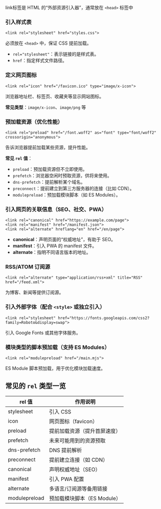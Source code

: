 link标签是 HTML 的“外部资源引入器”，通常放在 `<head>` 标签中

### 引入样式表

```
<link rel="stylesheet" href="styles.css">
```

必须放在 `<head>` 中，保证 CSS 提前加载。

- `rel="stylesheet"`：表示链接的是样式表。
- `href`：指定样式文件路径。


### 定义网页图标

```
<link rel="icon" href="/favicon.ico" type="image/x-icon">
```

浏览器地址栏、标签页、收藏夹等显示网站图标。

**常见类型**：`image/x-icon`、`image/png` 等

### 预加载资源（优化性能）

```
<link rel="preload" href="/font.woff2" as="font" type="font/woff2" crossorigin="anonymous">
```

告诉浏览器提前加载某些资源，提升性能。

**常见 `rel` 值**：
- `preload`：预加载资源但不立即使用。
- `prefetch`：浏览器空闲时预取资源，供将来使用。
- `dns-prefetch`：提前解析某个域名。
- `preconnect`：提前建立到第三方服务器的连接（比如 CDN）。
- `modulepreload`：预加载模块脚本（如 ES Modules）。


### 引入网页的关联信息（SEO、社交、PWA）

```
<link rel="canonical" href="https://example.com/page">
<link rel="manifest" href="/manifest.json">
<link rel="alternate" hreflang="en" href="/en/page">
```

- **canonical**：声明页面的“权威地址”，有助于 SEO。
- **manifest**：引入 PWA 的 manifest 文件。
- **alternate**：指明不同语言版本的地址。

### RSS/ATOM 订阅源

```
<link rel="alternate" type="application/rss+xml" title="RSS" href="/feed.xml">
```

为博客、新闻等提供订阅源。


### 引入外部字体（配合 `<style>` 或独立引入）

```
<link rel="stylesheet" href="https://fonts.googleapis.com/css2?family=Roboto&display=swap">
```

引入 Google Fonts 或其他字体服务。


### 模块类型的脚本预加载（支持 ES Modules）

```
<link rel="modulepreload" href="/main.mjs">
```

ES Module 脚本预加载，用于优化模块加载速度。


## 常见的 `rel` 类型一览

|rel 值|作用说明|
|---|---|
|stylesheet|引入 CSS|
|icon|网页图标（favicon）|
|preload|提前加载资源（提升首屏速度）|
|prefetch|未来可能用到的资源预取|
|dns-prefetch|DNS 提前解析|
|preconnect|提前建立连接（如 CDN）|
|canonical|声明权威地址（SEO）|
|manifest|引入 PWA 配置|
|alternate|多语言/订阅源等备用链接|
|modulepreload|预加载模块脚本（ES Module）|